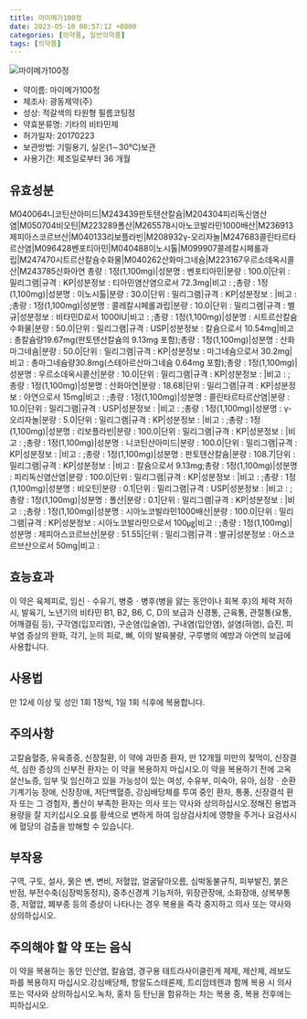 ```yaml
---
title: 마이메가100정
date: 2023-05-10 00:57:12 +0800
categories: [의약품, 일반의약품]
tags: [의약품]
---
```

![마이메가100정](https://nedrug.mfds.go.kr/pbp/cmn/itemImageDownload/149693644717000038)

- 약이름: 마이메가100정
- 제조사: 광동제약(주)
- 성상: 적갈색의 타원형 필름코팅정
- 약효분류명: 기타의 비타민제
- 허가일자: 20170223
- 보관방법: 기밀용기, 실온(1∼30℃)보관
- 사용기간: 제조일로부터 36 개월
## 유효성분
M040064니코틴산아미드|M243439판토텐산칼슘|M204304피리독신염산염|M050704비오틴|M223289폴산|M265578시아노코발라민1000배산|M236913제피아스코르브산|M040133리보플라빈|M208932γ-오리자놀|M247683콜린타르타르산염|M096428벤포티아민|M040488이노시톨|M099907콜레칼시페롤과립|M247470시트르산칼슘수화물|M040262산화마그네슘|M223167우르소데옥시콜산|M243785산화아연
총량 : 1정(1,100mg)|성분명 : 벤포티아민|분량 : 100.0|단위 : 밀리그램|규격 : KP|성분정보 : 티아민염산염으로서 72.3mg|비고 : ;총량 : 1정(1,100mg)|성분명 : 이노시톨|분량 : 30.0|단위 : 밀리그램|규격 : KP|성분정보 : |비고 : ;총량 : 1정(1,100mg)|성분명 : 콜레칼시페롤과립|분량 : 10.0|단위 : 밀리그램|규격 : 별규|성분정보 : 비타민D로서 1000IU|비고 : ;총량 : 1정(1,100mg)|성분명 : 시트르산칼슘수화물|분량 : 50.0|단위 : 밀리그램|규격 : USP|성분정보 : 칼슘으로서 10.54mg|비고 : 총칼슘량19.67mg(판토텐산칼슘의 9.13mg 포함);총량 : 1정(1,100mg)|성분명 : 산화마그네슘|분량 : 50.0|단위 : 밀리그램|규격 : KP|성분정보 : 마그네슘으로서 30.2mg|비고 : 총마그네슘량30.8mg(스테아르산마그네슘 0.64mg 포함);총량 : 1정(1,100mg)|성분명 : 우르소데옥시콜산|분량 : 10.0|단위 : 밀리그램|규격 : KP|성분정보 : |비고 : ;총량 : 1정(1,100mg)|성분명 : 산화아연|분량 : 18.68|단위 : 밀리그램|규격 : KP|성분정보 : 아연으로서 15mg|비고 : ;총량 : 1정(1,100mg)|성분명 : 콜린타르타르산염|분량 : 10.0|단위 : 밀리그램|규격 : USP|성분정보 : |비고 : ;총량 : 1정(1,100mg)|성분명 : γ-오리자놀|분량 : 5.0|단위 : 밀리그램|규격 : KP|성분정보 : |비고 : ;총량 : 1정(1,100mg)|성분명 : 리보플라빈|분량 : 100.0|단위 : 밀리그램|규격 : KP|성분정보 : |비고 : ;총량 : 1정(1,100mg)|성분명 : 니코틴산아미드|분량 : 100.0|단위 : 밀리그램|규격 : KP|성분정보 : |비고 : ;총량 : 1정(1,100mg)|성분명 : 판토텐산칼슘|분량 : 108.7|단위 : 밀리그램|규격 : KP|성분정보 : |비고 : 칼슘으로서 9.13mg;총량 : 1정(1,100mg)|성분명 : 피리독신염산염|분량 : 100.0|단위 : 밀리그램|규격 : KP|성분정보 : |비고 : ;총량 : 1정(1,100mg)|성분명 : 비오틴|분량 : 0.1|단위 : 밀리그램|규격 : USP|성분정보 : |비고 : ;총량 : 1정(1,100mg)|성분명 : 폴산|분량 : 0.1|단위 : 밀리그램|규격 : KP|성분정보 : |비고 : ;총량 : 1정(1,100mg)|성분명 : 시아노코발라민1000배산|분량 : 100.0|단위 : 밀리그램|규격 : KP|성분정보 : 시아노코발라민으로서 100㎍|비고 : ;총량 : 1정(1,100mg)|성분명 : 제피아스코르브산|분량 : 51.55|단위 : 밀리그램|규격 : 별규|성분정보 : 아스코르브산으로서 50mg|비고 :
## 효능효과
이 약은 육체피로, 임신ㆍ수유기, 병중ㆍ병후(병을 앓는 동안이나 회복 후)의 체력 저하 시, 발육기, 노년기의 비타민 B1, B2, B6, C, D의 보급과 신경통, 근육통, 관절통(요통, 어깨결림 등), 구각염(입꼬리염), 구순염(입술염), 구내염(입안염), 설염(혀염), 습진, 피부염 증상의 완화, 각기, 눈의 피로, 뼈, 이의 발육불량, 구루병의 예방과 아연의 보급에 사용합니다.
## 사용법
만 12세 이상 및 성인 1회 1정씩, 1일 1회 식후에 복용합니다.
## 주의사항
고칼슘혈증, 유육종증, 신장질환, 이 약에 과민증 환자, 만 12개월 미만의 젖먹이, 신장결석, 심한 증상의 신부전 환자는 이 약을 복용하지 마십시오.이 약을 복용하기 전에 고옥살산뇨증, 임부 및 임신하고 있을 가능성이 있는 여성, 수유부, 미숙아, 유아, 심장ㆍ순환기계기능 장애, 신장장애, 저단백혈증, 강심배당체를 투여 중인 환자, 통풍, 신장결석 환자 또는 그 경험자, 폴산이 부족한 환자는 의사 또는 약사와 상의하십시오.정해진 용법과 용량을 잘 지키십시오.요를 황색으로 변하게 하여 임상검사치에 영향을 주거나 요검사시에 혈당의 검출을 방해할 수 있습니다.
## 부작용
구역, 구토, 설사, 묽은 변, 변비, 저혈압, 얼굴달아오름, 심박동불규칙, 피부발진, 붉은 반점, 부전수축(심장박동정지), 중추신경계 기능저하, 위장관장애, 소화장애, 상복부통증, 저혈압, 폐부종 등의 증상이 나타나는 경우 복용을 즉각 중지하고 의사 또는 약사와 상의하십시오.
## 주의해야 할 약 또는 음식
이 약을 복용하는 동안 인산염, 칼슘염, 경구용 테트라사이클린계 제제, 제산제, 레보도파를 복용하지 마십시오.강심배당체, 항알도스테론제, 트리암테렌과 함께 복용 시 의사 또는 약사와 상의하십시오.녹차, 홍차 등 탄닌을 함유하는 차는 복용 중, 복용 전후에는 피하십시오.
